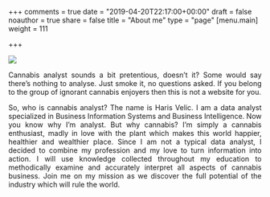 +++
comments = true
date = "2019-04-20T22:17:00+00:00"
draft = false
noauthor = true
share = false
title = "About me"
type = "page"
[menu.main]
weight = 111

+++

![](/img/Photo_Me.png)

<p style="text-align: justify;">Cannabis analyst sounds a bit pretentious, doesn’t it? Some would say there’s nothing to analyse. Just smoke it, no questions asked. If you belong to the group of ignorant cannabis enjoyers then this is not a website for you.  </p>

<p style="text-align: justify;">So, who is cannabis analyst? The name is Haris Velic. I am a data analyst specialized in Business Information Systems and Business Intelligence.
Now you know why I’m analyst. But why cannabis? I’m simply a cannabis enthusiast, madly in love with the plant which makes this world happier, healthier and wealthier place. Since I am not a typical data analyst, I decided to combine my profession and my love to turn information into action. I will use knowledge collected throughout my education to methodically examine and accurately interpret all aspects of cannabis business. Join me on my mission as we discover the full potential of the industry which will rule the world.</p>